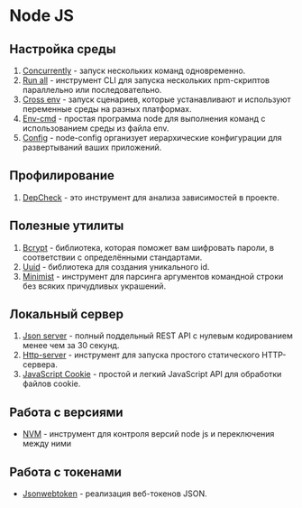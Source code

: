 # Node JS

## Настройка среды

1. [Concurrently](https://www.npmjs.com/package/concurrently) - запуск нескольких команд одновременно.
2. [Run all](https://www.npmjs.com/package/npm-run-all) - инструмент CLI для запуска нескольких npm-скриптов параллельно или последовательно.
3. [Cross env](https://www.npmjs.com/package/cross-env) - запуск сценариев, которые устанавливают и используют переменные среды на разных платформах.
4. [Env-cmd](https://www.npmjs.com/package/env-cmd) - простая программа node для выполнения команд с использованием среды из файла env.
5. [Config](https://www.npmjs.com/package/config) - node-config организует иерархические конфигурации для развертываний ваших приложений.

## Профилирование

1. [DepCheck](https://www.npmjs.com/package/depcheck) - это инструмент для анализа зависимостей в проекте.

## Полезные утилиты

1. [Bcrypt](https://www.npmjs.com/package/bcrypt) - библиотека, которая поможет вам шифровать пароли, в соответствии с определёнными стандартами.
2. [Uuid](https://www.npmjs.com/package/uuid) - библиотека для создания уникального id.
3. [Minimist](https://www.npmjs.com/package/minimist) - инструмент для парсинга аргументов командной строки без всяких причудливых украшений.

## Локальный сервер

1. [Json server](https://www.npmjs.com/package/json-server) - полный поддельный REST API с нулевым кодированием менее чем за 30 секунд.
2. [Http-server](https://www.npmjs.com/package/http-server) - инструмент для запуска простого статического HTTP-сервера.
3. [JavaScript Cookie](ttps://www.npmjs.com/package/js-cookie) - простой и легкий JavaScript API для обработки файлов cookie.

## Работа с версиями

- [NVM](https://github.com/coreybutler/nvm-windows) - инструмент для контроля версий node js и переключения между ними

## Работа с токенами

- [Jsonwebtoken](https://www.npmjs.com/package/jsonwebtoken) - реализация веб-токенов JSON.
